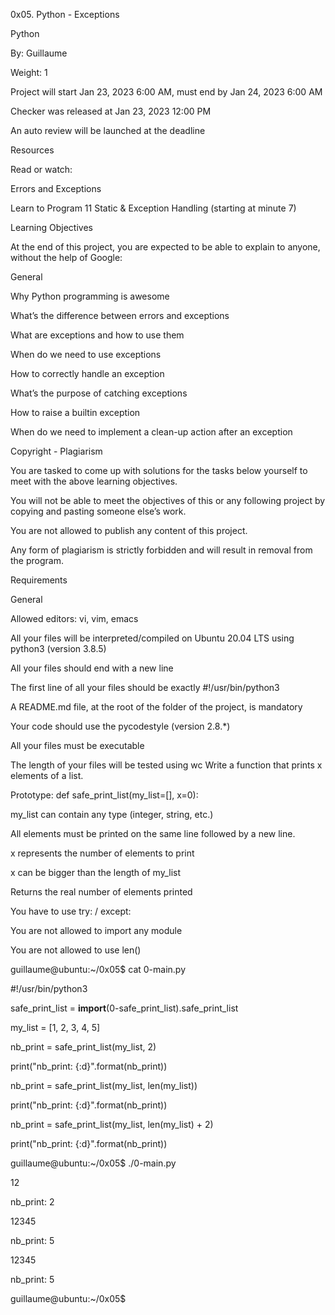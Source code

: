 0x05. Python - Exceptions

Python

 By: Guillaume

 Weight: 1

 Project will start Jan 23, 2023 6:00 AM, must end by Jan 24, 2023 6:00 AM

 Checker was released at Jan 23, 2023 12:00 PM

 An auto review will be launched at the deadline

Resources

Read or watch:



Errors and Exceptions

Learn to Program 11 Static & Exception Handling (starting at minute 7)

Learning Objectives

At the end of this project, you are expected to be able to explain to anyone, without the help of Google:



General

Why Python programming is awesome

What’s the difference between errors and exceptions

What are exceptions and how to use them

When do we need to use exceptions

How to correctly handle an exception

What’s the purpose of catching exceptions

How to raise a builtin exception

When do we need to implement a clean-up action after an exception

Copyright - Plagiarism

You are tasked to come up with solutions for the tasks below yourself to meet with the above learning objectives.

You will not be able to meet the objectives of this or any following project by copying and pasting someone else’s work.

You are not allowed to publish any content of this project.

Any form of plagiarism is strictly forbidden and will result in removal from the program.

Requirements

General

Allowed editors: vi, vim, emacs

All your files will be interpreted/compiled on Ubuntu 20.04 LTS using python3 (version 3.8.5)

All your files should end with a new line

The first line of all your files should be exactly #!/usr/bin/python3

A README.md file, at the root of the folder of the project, is mandatory

Your code should use the pycodestyle (version 2.8.*)

All your files must be executable

The length of your files will be tested using wc
Write a function that prints x elements of a list.



Prototype: def safe_print_list(my_list=[], x=0):

my_list can contain any type (integer, string, etc.)

All elements must be printed on the same line followed by a new line.

x represents the number of elements to print

x can be bigger than the length of my_list

Returns the real number of elements printed

You have to use try: / except:

You are not allowed to import any module

You are not allowed to use len()

guillaume@ubuntu:~/0x05$ cat 0-main.py

#!/usr/bin/python3

safe_print_list = __import__(0-safe_print_list).safe_print_list



my_list = [1, 2, 3, 4, 5]



nb_print = safe_print_list(my_list, 2)

print("nb_print: {:d}".format(nb_print))

nb_print = safe_print_list(my_list, len(my_list))

print("nb_print: {:d}".format(nb_print))

nb_print = safe_print_list(my_list, len(my_list) + 2)

print("nb_print: {:d}".format(nb_print))



guillaume@ubuntu:~/0x05$ ./0-main.py

12

nb_print: 2

12345

nb_print: 5

12345

nb_print: 5

guillaume@ubuntu:~/0x05$ 
